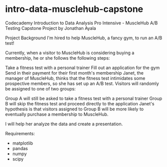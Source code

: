 # intro-data-musclehub-capstone
Codecademy Introduction to Data Analysis Pro Intensive - MuscleHub A/B Testing Capstone Project by Jonathan Ayala

Project Background
I'm hired to help MuscleHub, a fancy gym, to run an A/B test!

Currently, when a visitor to MuscleHub is considering buying a membership, he or she follows the following steps:

Take a fitness test with a personal trainer
Fill out an application for the gym
Send in their payment for their first month's membership
Janet, the manager of MuscleHub, thinks that the fitness test intimidates some prospective members, so she has set up an A/B test.
Visitors will randomly be assigned to one of two groups:

Group A will still be asked to take a fitness test with a personal trainer
Group B will skip the fitness test and proceed directly to the application
Janet's hypothesis is that visitors assigned to Group B will be more likely to eventually purchase a membership to MuscleHub.

I will help her analyze the data and create a presentation.

Requirements:
- matplotlib
- pandas
- numpy
- scipy
